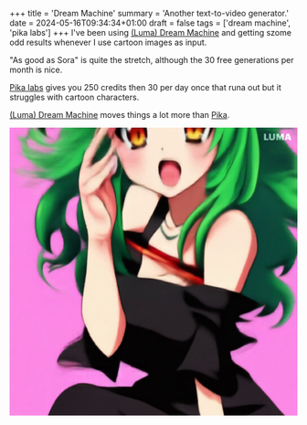 +++
title = 'Dream Machine'
summary = 'Another text-to-video generator.'
date = 2024-05-16T09:34:34+01:00
draft = false
tags = ['dream machine', 'pika labs']
+++
I've been using [(Luma) Dream Machine](https://lumalabs.ai/dream-machine/creations) and getting szome odd results whenever I use cartoon images as input.

"As good as Sora" is quite the stretch, although the 30 free generations per month is nice.

[Pika labs](https://pika.art/) gives you 250 credits then 30 per day once that runa out but it struggles with cartoon characters.

[(Luma) Dream Machine](https://lumalabs.ai/dream-machine/creations) moves things a lot more than [Pika](https://pika.art/).

![Dream Machine output](vlcsnap-2024-06-16-14h53m35s174.png)
